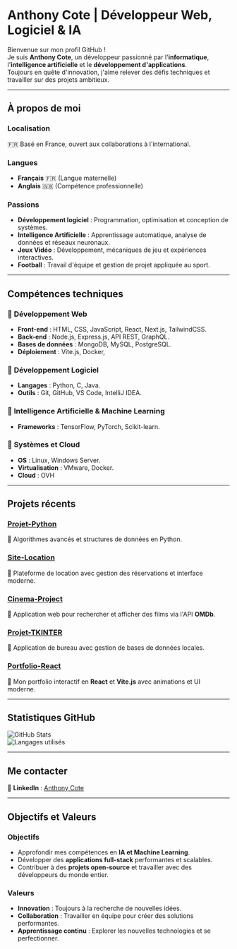 # **Anthony Cote | Développeur Web, Logiciel & IA**  
  
Bienvenue sur mon profil GitHub !     
Je suis **Anthony Cote**, un développeur passionné par l'**informatique**, l'**intelligence artificielle** et le **développement d'applications**.  
Toujours en quête d'innovation, j'aime relever des défis techniques et travailler sur des projets ambitieux.  

--- 
 
##  **À propos de moi**

###  **Localisation**
🇫🇷 Basé en France, ouvert aux collaborations à l'international.

###  **Langues**
- **Français** 🇫🇷 (Langue maternelle)  
- **Anglais** 🇬🇧 (Compétence professionnelle)  

###  **Passions**
-  **Développement logiciel** : Programmation, optimisation et conception de systèmes.  
-  **Intelligence Artificielle** : Apprentissage automatique, analyse de données et réseaux neuronaux.  
-  **Jeux Vidéo** : Développement, mécaniques de jeu et expériences interactives.  
-  **Football** : Travail d'équipe et gestion de projet appliquée au sport.  

---

##  **Compétences techniques**

### 🔹 **Développement Web**
- **Front-end** : HTML, CSS, JavaScript, React, Next.js, TailwindCSS.  
- **Back-end** : Node.js, Express.js, API REST, GraphQL.  
- **Bases de données** : MongoDB, MySQL, PostgreSQL.  
- **Déploiement** : Vite.js, Docker, 

### 🔹 **Développement Logiciel**
- **Langages** : Python, C, Java.  
- **Outils** : Git, GitHub, VS Code, IntelliJ IDEA.  

### 🔹 **Intelligence Artificielle & Machine Learning**
- **Frameworks** : TensorFlow, PyTorch, Scikit-learn.  

### 🔹 **Systèmes et Cloud**
- **OS** : Linux, Windows Server.  
- **Virtualisation** : VMware, Docker.  
- **Cloud** : OVH  

---

##  **Projets récents**

###  [**Projet-Python**](https://github.com/anthocote19/Projet-Python)  
🔹 Algorithmes avancés et structures de données en Python.  

###  [**Site-Location**](https://github.com/anthocote19/Site-Location)  
🔹 Plateforme de location avec gestion des réservations et interface moderne.  

###  [**Cinema-Project**](https://github.com/anthocote19/Cinema-Project)  
🔹 Application web pour rechercher et afficher des films via l'API **OMDb**.  

### [**Projet-TKINTER**](https://github.com/anthocote19/Projet-TKINTER)  
🔹 Application de bureau avec gestion de bases de données locales.  

###  [**Portfolio-React**](https://github.com/anthocote19/Portfolio-React)  
🔹 Mon portfolio interactif en **React** et **Vite.js** avec animations et UI moderne.  

---

##  **Statistiques GitHub**

![GitHub Stats](https://github-readme-stats.vercel.app/api?username=anthocote19&show_icons=true&theme=radical)  
![Langages utilisés](https://github-readme-stats.vercel.app/api/top-langs/?username=anthocote19&layout=compact&theme=radical)  

---

##  **Me contacter**


🔗 **LinkedIn** : [Anthony Cote](https://www.linkedin.com/in/anthony-cote-25390433a/)  




---

##  **Objectifs et Valeurs**

###  **Objectifs**
- Approfondir mes compétences en **IA et Machine Learning**.  
- Développer des **applications full-stack** performantes et scalables.  
- Contribuer à des **projets open-source** et travailler avec des développeurs du monde entier.  

### **Valeurs**
- **Innovation** : Toujours à la recherche de nouvelles idées.  
- **Collaboration** : Travailler en équipe pour créer des solutions performantes.  
- **Apprentissage continu** : Explorer les nouvelles technologies et se perfectionner.  

